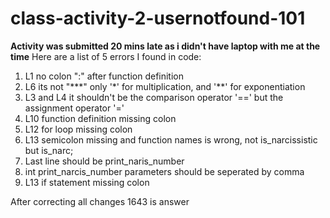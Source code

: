 # class-activity-2-usernotfound-101
**Activity was submitted 20 mins late as i didn't have laptop with me at the time**
Here are a list of 5 errors I found in code:
1. L1 no colon ":" after function definition
2. L6 its not "\*\*\*" only '\*' for multiplication, and '\*\*' for exponentiation
3. L3 and L4 it shouldn't be the comparison operator '==' but the assignment operator '='
4. L10 function definition missing colon
5. L12 for loop missing colon
6. L13 semicolon missing and function names is wrong, not is_narcissistic but is_narc;
7. Last line should be print_naris_number
8. int print_narcis_number parameters should be seperated by comma
9. L13 if statement missing colon

After correcting all changes 1643 is answer
